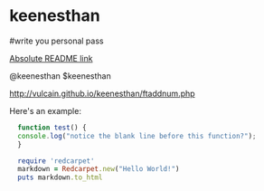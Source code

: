 # keenesthan
#write you personal pass 

[Absolute README link](https://github.com/username/repo/blob/branch/docs/more_words.md)

  @keenesthan
  $keenesthan
  
  http://vulcain.github.io/keenesthan/ftaddnum.php
  
  Here's an example:

```javascript
  function test() {
  console.log("notice the blank line before this function?");
  }
```

```ruby
  require 'redcarpet'
  markdown = Redcarpet.new("Hello World!")
  puts markdown.to_html
```




